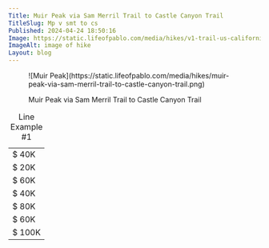 ```yaml
---
Title: Muir Peak via Sam Merril Trail to Castle Canyon Trail
TitleSlug: Mp v smt to cs
Published: 2024-04-24 18:50:16
Image: https://static.lifeofpablo.com/media/hikes/v1-trail-us-california-inspiration-point.png
ImageAlt: image of hike
Layout: blog
---
```

<figure markdown="1">
![Muir Peak](https://static.lifeofpablo.com/media/hikes/muir-peak-via-sam-merril-trail-to-castle-canyon-trail.png)

Muir Peak via Sam Merril Trail to Castle Canyon Trail

</figure>


<div id="line-example-1">
   <table class="charts-css line hide-data">
      <caption> Line Example #1 </caption>
      <tbody>
         <tr>
            <td style="--start: 0.0; --end: 0.4;"><span class="data"> $ 40K </span></td>
         </tr>
         <tr>
            <td style="--start: 0.4; --end: 0.2;"><span class="data"> $ 20K </span></td>
         </tr>
         <tr>
            <td style="--start: 0.2; --end: 0.6;"><span class="data"> $ 60K </span></td>
         </tr>
         <tr>
            <td style="--start: 0.6; --end: 0.4;"><span class="data"> $ 40K </span></td>
         </tr>
         <tr>
            <td style="--start: 0.4; --end: 0.8;"><span class="data"> $ 80K </span></td>
         </tr>
         <tr>
            <td style="--start: 0.8; --end: 0.6;"><span class="data"> $ 60K </span></td>
         </tr>
         <tr>
            <td style="--start: 0.6; --end: 1.0;"><span class="data"> $ 100K </span></td>
         </tr>
      </tbody>
   </table>
</div>





